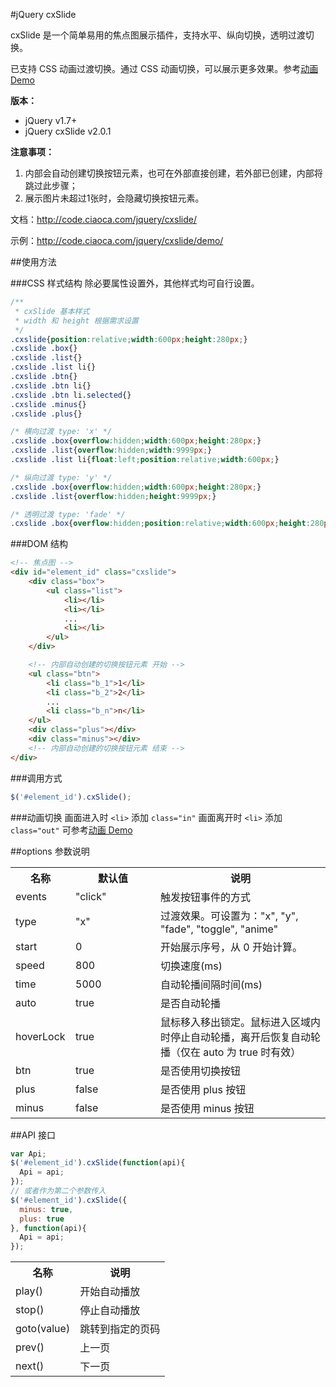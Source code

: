 #jQuery cxSlide

cxSlide 是一个简单易用的焦点图展示插件，支持水平、纵向切换，透明过渡切换。

已支持 CSS 动画过渡切换。通过 CSS 动画切换，可以展示更多效果。参考<a target="_blank" href="http://code.ciaoca.com/jquery/cxslide/demo/anime.html">动画 Demo</a>

**版本：**
* jQuery v1.7+
* jQuery cxSlide v2.0.1

**注意事项：**

1. 内部会自动创建切换按钮元素，也可在外部直接创建，若外部已创建，内部将跳过此步骤；
2. 展示图片未超过1张时，会隐藏切换按钮元素。

文档：http://code.ciaoca.com/jquery/cxslide/

示例：http://code.ciaoca.com/jquery/cxslide/demo/

##使用方法

###CSS 样式结构
除必要属性设置外，其他样式均可自行设置。
```css
/**
 * cxSlide 基本样式
 * width 和 height 根据需求设置
 */
.cxslide{position:relative;width:600px;height:280px;}
.cxslide .box{}
.cxslide .list{}
.cxslide .list li{}
.cxslide .btn{}
.cxslide .btn li{}
.cxslide .btn li.selected{}
.cxslide .minus{}
.cxslide .plus{}

/* 横向过渡 type: 'x' */
.cxslide .box{overflow:hidden;width:600px;height:280px;}
.cxslide .list{overflow:hidden;width:9999px;}
.cxslide .list li{float:left;position:relative;width:600px;}

/* 纵向过渡 type: 'y' */
.cxslide .box{overflow:hidden;width:600px;height:280px;}
.cxslide .list{overflow:hidden;height:9999px;}

/* 透明过渡 type: 'fade' */
.cxslide .box{overflow:hidden;position:relative;width:600px;height:280px;}
```

###DOM 结构
```html
<!-- 焦点图 --> 
<div id="element_id" class="cxslide">
    <div class="box">
        <ul class="list">
            <li></li>
            <li></li>
            ...
            <li></li>
        </ul>
    </div>

    <!-- 内部自动创建的切换按钮元素 开始 -->
    <ul class="btn">
        <li class="b_1">1</li>
        <li class="b_2">2</li>
        ...
        <li class="b_n">n</li>
    </ul>
    <div class="plus"></div>
    <div class="minus"></div>
    <!-- 内部自动创建的切换按钮元素 结束 -->
</div>
```

###调用方式
```javascript
$('#element_id').cxSlide();
```

###动画切换
画面进入时 ```<li>``` 添加 ```class="in"```
画面离开时 ```<li>``` 添加 ```class="out"```
可参考<a target="_blank" href="http://code.ciaoca.com/jquery/cxslide/demo/anime.html">动画 Demo</a>

##options 参数说明
<table>
    <tr>
        <th width="80">名称</th>
        <th width="120">默认值</th>
        <th>说明</th>
    </tr>
    <tr>
        <td>events</td>
        <td>"click"</td>
        <td>触发按钮事件的方式</td>
    </tr>
    <tr>
        <td>type</td>
        <td>"x"</td>
        <td>过渡效果。可设置为："x", "y", "fade", "toggle", "anime"</td>
    </tr>
    <tr>
        <td>start</td>
        <td>0</td>
        <td>开始展示序号，从 0 开始计算。</td>
    </tr>
    <tr>
        <td>speed</td>
        <td>800</td>
        <td>切换速度(ms)</td>
    </tr>
    <tr>
        <td>time</td>
        <td>5000</td>
        <td>自动轮播间隔时间(ms)</td>
    </tr>
    <tr>
        <td>auto</td>
        <td>true</td>
        <td>是否自动轮播</td>
    </tr>
  <tr>
    <td>hoverLock</td>
    <td>true</td>
    <td>鼠标移入移出锁定。鼠标进入区域内时停止自动轮播，离开后恢复自动轮播（仅在 auto 为 true 时有效）</td>
  </tr>
    <tr>
        <td>btn</td>
        <td>true</td>
        <td>是否使用切换按钮</td>
    </tr>
    <tr>
        <td>plus</td>
        <td>false</td>
        <td>是否使用 plus 按钮</td>
    </tr>
    <tr>
        <td>minus</td>
        <td>false</td>
        <td>是否使用 minus 按钮</td>
    </tr>
</table>

##API 接口
```javascript
var Api;
$('#element_id').cxSlide(function(api){
  Api = api;
});
// 或者作为第二个参数传入
$('#element_id').cxSlide({
  minus: true,
  plus: true
}, function(api){
  Api = api;
});
```
<table>
    <tr>
        <th width="80">名称</th>
        <th>说明</th>
    </tr>
    <tr>
        <td>play()</td>
        <td>开始自动播放</td>
    </tr>
    <tr>
        <td>stop()</td>
        <td>停止自动播放</td>
    </tr>
    <tr>
        <td>goto(value)</td>
        <td>跳转到指定的页码</td>
    </tr>
    <tr>
        <td>prev()</td>
        <td>上一页</td>
    </tr>
    <tr>
        <td>next()</td>
        <td>下一页</td>
    </tr>
</table>
